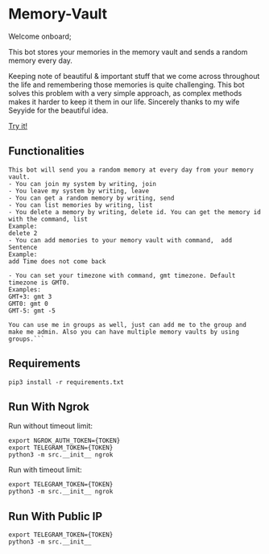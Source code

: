 # Memory-Vault

Welcome onboard;

This bot stores your memories in the memory vault and sends a random memory every day.

Keeping note of beautiful & important stuff that we come across throughout the life and remembering those memories is quite challenging. This bot solves this problem with a very simple approach, as complex methods makes it harder
to keep it them in our life. Sincerely thanks to my wife Seyyide for the beautiful idea.

[Try it!](https://t.me/Memory_Vault_Bot)

## Functionalities

```
This bot will send you a random memory at every day from your memory vault.
- You can join my system by writing, join
- You leave my system by writing, leave
- You can get a random memory by writing, send
- You can list memories by writing, list
- You delete a memory by writing, delete id. You can get the memory id with the command, list
Example:
delete 2
- You can add memories to your memory vault with command,  add Sentence
Example:
add Time does not come back

- You can set your timezone with command, gmt timezone. Default timezone is GMT0.
Examples:
GMT+3: gmt 3
GMT0: gmt 0
GMT-5: gmt -5

You can use me in groups as well, just can add me to the group and make me admin. Also you can have multiple memory vaults by using groups.```
```

## Requirements

```
pip3 install -r requirements.txt
```

## Run With Ngrok

Run without timeout limit:

```
export NGROK_AUTH_TOKEN={TOKEN} 
export TELEGRAM_TOKEN={TOKEN} 
python3 -m src.__init__ ngrok
```

Run with timeout limit:

```
export TELEGRAM_TOKEN={TOKEN} 
python3 -m src.__init__ ngrok
```

## Run With Public IP

```
export TELEGRAM_TOKEN={TOKEN} 
python3 -m src.__init__
```


